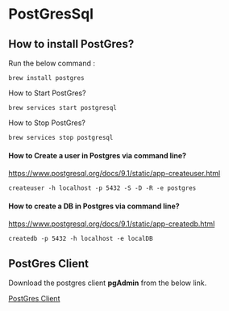 # PostGresSql

## How to install PostGres?

Run the below command :

```
brew install postgres

```

How to Start PostGres?

```
brew services start postgresql
```

How to Stop PostGres?

```
brew services stop postgresql

```

#### How to Create a user in Postgres via command line?

https://www.postgresql.org/docs/9.1/static/app-createuser.html

```
createuser -h localhost -p 5432 -S -D -R -e postgres

```

#### How to create a DB in Postgres via command line?

https://www.postgresql.org/docs/9.1/static/app-createdb.html

```
createdb -p 5432 -h localhost -e localDB

```

## PostGres Client

Download the postgres client **pgAdmin** from the below link.

[PostGres Client](https://www.postgresql.org/ftp/pgadmin3/pgadmin4/v1.1/macos/)

